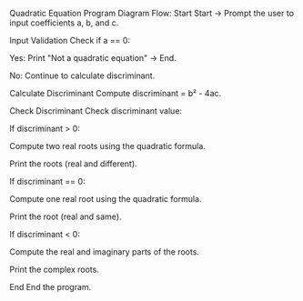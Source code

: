 Quadratic Equation Program Diagram Flow:
Start
Start → Prompt the user to input coefficients a, b, and c.

Input Validation
Check if a == 0:

Yes: Print "Not a quadratic equation" → End.

No: Continue to calculate discriminant.

Calculate Discriminant
Compute discriminant = b² - 4ac.

Check Discriminant
Check discriminant value:

If discriminant > 0:

Compute two real roots using the quadratic formula.

Print the roots (real and different).

If discriminant == 0:

Compute one real root using the quadratic formula.

Print the root (real and same).

If discriminant < 0:

Compute the real and imaginary parts of the roots.

Print the complex roots.

End
End the program.

